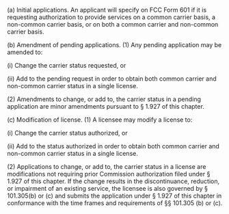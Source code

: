(a) Initial applications. An applicant will specify on FCC Form 601 if it is requesting authorization to provide services on a common carrier basis, a non-common carrier basis, or on both a common carrier and non-common carrier basis.

(b) Amendment of pending applications. (1) Any pending application may be amended to:

(i) Change the carrier status requested, or

(ii) Add to the pending request in order to obtain both common carrier and non-common carrier status in a single license.

(2) Amendments to change, or add to, the carrier status in a pending application are minor amendments pursuant to § 1.927 of this chapter.

(c) Modification of license. (1) A licensee may modify a license to:

(i) Change the carrier status authorized, or

(ii) Add to the status authorized in order to obtain both common carrier and non-common carrier status in a single license.

(2) Applications to change, or add to, the carrier status in a license are modifications not requiring prior Commission authorization filed under § 1.927 of this chapter. If the change results in the discontinuance, reduction, or impairment of an existing service, the licensee is also governed by § 101.305(b) or (c) and submits the application under § 1.927 of this chapter in conformance with the time frames and requirements of §§ 101.305 (b) or (c).

